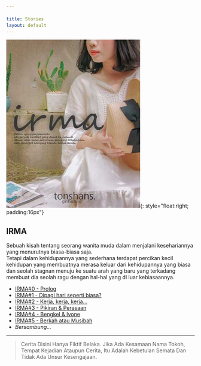 ```yaml
---

title: Stories
layout: default
---
```


![Irma Story Cover](/assets/img/irma-story-cover-s.jpg){: style="float:right; padding:16px"}  
## IRMA  
Sebuah kisah tentang seorang wanita muda dalam menjalani kesehariannya yang menurutnya biasa-biasa saja.  
Tetapi dalam kehidupannya yang sederhana terdapat percikan kecil kehidupan yang membuatnya merasa keluar dari kehidupannya yang biasa dan seolah stagnan menuju ke suatu arah yang baru yang terkadang membuat dia seolah ragu dengan hal-hal yang di luar kebiasaannya.  

- [IRMA#0 - Prolog](/2019/06/IRMA-e0-Prolog.html) 
- [IRMA#1 - Dipagi hari seperti biasa?](/2019/06/IRMA-e1-dipagi-hari-seperti-biasa.html)
- [IRMA#2 - Kerja, kerja, kerja...](/2019/09/IRMA-e2-kerja-kerja-kerja.html)
- [IRMA#3 - Pikiran & Perasaan](/2019/09/IRMA-e3-pikiran-perasaan.html)
- [IRMA#4 - Bengkel & Ivone](/2019/10/IRMA-e4-bengkel-n-ivone.html)
- [IRMA#5 - Berkah atau Musibah](/2019/10/IRMA-e5-berkah-musibah.html)
- *Bersambung...*

---
> Cerita Disini Hanya Fiktif Belaka. Jika Ada Kesamaan Nama Tokoh, Tempat Kejadian Ataupun Cerita, Itu Adalah Kebetulan Semata Dan Tidak Ada Unsur Kesengajaan.
